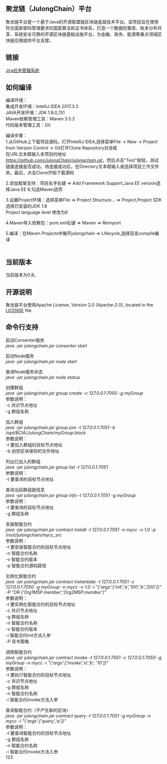 ## 聚龙链（JulongChain）平台
聚龙链平台是一个基于Java的开源联盟链区块链底层技术平台。该项目旨在使用符合国家密码管理要求的国密算法和证书体系，打造一个数据防篡改、账本分布共享、系统安全可靠的开源区块链基础设施平台，为金融、政务、能源等重点领域区块链应用提供平台支撑。


## 链接
[Jira任务管理系统](http://jira.bcia.net.cn:8082/)

## 如何编译
编译环境：  <br/>
集成开发环境：IntelliJ IDEA 2017.3.3  <br/>
JAVA开发环境：JDK 1.8.0_151  <br/>
Maven依赖管理工具：Maven 3.5.2  <br/>
代码版本管理工具：Git  <br/>

编译步骤：  <br/>
1.从GitHub上下载项目源码。打开IntelliJ IDEA,选择菜单File -> New -> Project from Version Control -> Git打开Clone Repository对话框  <br/>在URL文本框输入本项目的地址<i>https://github.com/JulongChain/julongchain.git</i>，然后点击"Test"按钮，测试链接连接是否成功。待连接成功后，在Directory文本框输入或选择项目工作文件夹。最后，点击Clone开始下载源码  <br/>
  
2.添加框架支持：项目名字右键 => Add Framework Support,Java EE version选择Java EE 8,勾选Maven选项  <br/>

3.设置Project环境：选择菜单File => Project Structure… => Project,Project SDK选择已安装的JDK 1.8  <br/>
  Project language level 修改为8  <br/>
  
4.Maven导入依赖包：pom.xml右键 => Maven => Reimport  <br/>

5.编译：在Maven Projects中展开julongchain => Lifecycle,选择双击compile编译  <br/>
<br/>



## 当前版本
当前版本为0.8。

## 开源说明 <a name="license"></a>

聚龙链平台使用Apache License, Version 2.0 (Apache-2.0), located in the [LICENSE](LICENSE) file.

## 命令行支持

启动Consenter服务  <br/>
<i>  java -jar julongchain.jar consenter start  </i>

启动Node服务  <br/>
<i>  java -jar julongchain.jar node start  </i>

查询Node服务状态  <br/>
<i>  java -jar julongchain.jar node status  </i>

创建群组  <br/>
<i>  java -jar julongchain.jar group create -c 127.0.0.1:7050 -g myGroup  </i><br/>
  参数说明：  <br/> 
     -c 共识节点地址  <br/>
     -g 群组名称     <br/>

加入群组  <br/>
<i>  java -jar julongchain.jar group join -t 127.0.0.1:7051 -b /opt/BCIA/JulongChain/myGroup.block  </i><br/>
  参数说明：  <br/>
      -t 要加入群组的目标节点地址 <br/>
      -b 创世区块保存的文件地址  <br/>
   
列出已加入的群组  <br/>
<i>  java -jar julongchain.jar group list -t 127.0.0.1:7051  </i><br/>
  参数说明：  <br/>
      -t 要查询的目标节点地址 <br/>

查询当前群组链信息<br/>
         <i>  java -jar julongchain.jar group info -t 127.0.0.1:7051 -g myGroup  </i><br/>
   参数说明：  <br/>
      -t 要查询的目标节点地址 <br/>
      -g 群组名称           <br/>

安装智能合约  <br/>
<i>  java -jar julongchain.jar contract install -t 127.0.0.1:7051 -n mycc -v 1.0 -p /root/julongchain/mycc_src  </i><br/>
  参数说明：  <br/>
   -t 要安装智能合约的目标节点地址 <br/>
   -n 智能合约名称      <br/>
   -v 智能合约版本      <br/>
   -p 智能合约源码路径   <br/>
   
实例化智能合约  <br/>
<i>  java -jar julongchain.jar contract instantiate -t 127.0.0.1:7051 -c 127.0.0.1:7050 -g myGroup -n mycc -v 1.0  -i 
"{'args':['init','a','100','b','200']}" -P "OR	('Org1MSP.member','Org2MSP.member')"  </i><br/>
  参数说明：  <br/>
   -t 要实例化智能合约的目标节点地址 <br/>
   -c 共识节点地址             <br/>
   -g 群组名称                <br/>
   -n 智能合约名称             <br/>
   -v 智能合约版本             <br/>
   -i 智能合约init方法入参      <br/>
   -P 背书策略                 <br/>
   
调用智能合约  <br/>
<i>  java -jar julongchain.jar contract invoke -t 127.0.0.1:7051 -c 127.0.0.1:7050 -g myGroup -n mycc -i "{'args':['invoke','a','b',
'10']}"  </i><br/>
  参数说明：  <br/>
   -t 要执行智能合约的目标节点地址 <br/>
   -c 共识节点地址               <br/>
   -g 群组名称                  <br/>
   -n 智能合约名称               <br/>
   -i 智能合约invoke方法入参   <br/>

查询智能合约（不产生新的区块）  <br/>
<i>  java -jar julongchain.jar contract query -t 127.0.0.1:7051 -g myGroup -n mycc -i "{'args':['query','a']}"  </i><br/>
  参数说明：  <br/>
   -t 要查询智能合约的目标节点地址 <br/>
   -g 群组名称                  <br/>
   -n 智能合约名称               <br/>
   -i 智能合约invoke方法入参      <br/>
123

